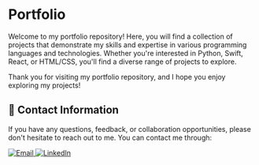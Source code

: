 # Portfolio

Welcome to my portfolio repository! Here, you will find a collection of projects that demonstrate my skills and expertise in various programming languages and technologies. Whether you're interested in Python, Swift, React, or HTML/CSS, you'll find a diverse range of projects to explore.

Thank you for visiting my portfolio repository, and I hope you enjoy exploring my projects!


## 📩 Contact Information 

If you have any questions, feedback, or collaboration opportunities, please don't hesitate to reach out to me. You can contact me through:

<div display="flex">
    <a href="mailto:emils.bagirovs@proton.me">
        <img src="https://img.shields.io/badge/ProtonMail-8B89CC?style=for-the-badge&logo=protonmail&logoColor=white" alt="Email"/>
    </a>
    <a href="https://www.linkedin.com/in/emilsb">
        <img src="https://img.shields.io/badge/linkedin-%230077B5.svg?style=for-the-badge&logo=linkedin&logoColor=white" alt="LinkedIn"/>
    </a>
</div>